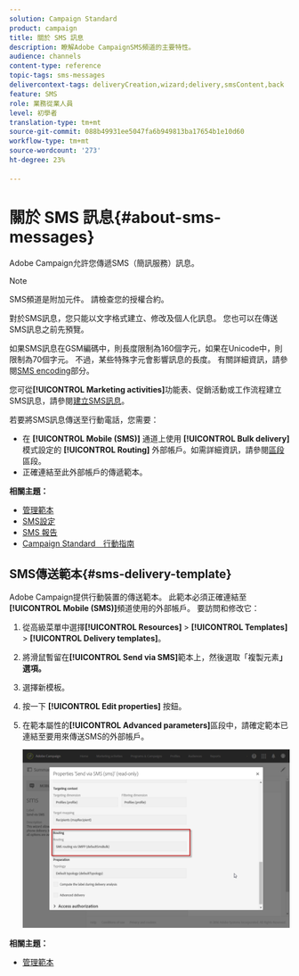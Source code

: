 ```yaml
---
solution: Campaign Standard
product: campaign
title: 關於 SMS 訊息
description: 瞭解Adobe CampaignSMS頻道的主要特性。
audience: channels
content-type: reference
topic-tags: sms-messages
delivercontext-tags: deliveryCreation,wizard;delivery,smsContent,back
feature: SMS
role: 業務從業人員
level: 初學者
translation-type: tm+mt
source-git-commit: 088b49931ee5047fa6b949813ba17654b1e10d60
workflow-type: tm+mt
source-wordcount: '273'
ht-degree: 23%

---
```



# 關於 SMS 訊息{#about-sms-messages}

Adobe Campaign允許您傳遞SMS（簡訊服務）訊息。

>[!NOTE]
>
>SMS頻道是附加元件。 請檢查您的授權合約。

對於SMS訊息，您只能以文字格式建立、修改及個人化訊息。 您也可以在傳送SMS訊息之前先預覽。

如果SMS訊息在GSM編碼中，則長度限制為160個字元，如果在Unicode中，則限制為70個字元。 不過，某些特殊字元會影響訊息的長度。 有關詳細資訊，請參閱[SMS encoding](../../administration/using/configuring-sms-channel.md#sms-encoding--length-and-transliteration)部分。

您可從&#x200B;**[!UICONTROL Marketing activities]**&#x200B;功能表、促銷活動或工作流程建立SMS訊息，請參閱[建立SMS訊息](../../channels/using/creating-an-sms-message.md)。

若要將SMS訊息傳送至行動電話，您需要：

* 在 **[!UICONTROL Mobile (SMS)]** 通道上使用 **[!UICONTROL Bulk delivery]** 模式設定的 **[!UICONTROL Routing]** 外部帳戶。如需詳細資訊，請參閱[區段](../../administration/using/configuring-sms-channel.md#defining-an-sms-routing)區段。
* 正確連結至此外部帳戶的傳遞範本。

**相關主題：**

* [管理範本](../../start/using/marketing-activity-templates.md)
* [SMS設定](../../administration/using/configuring-sms-channel.md#defining-an-sms-routing)
* [SMS 報告](../../reporting/using/sms-report.md)
* [Campaign Standard　行動指南](https://helpx.adobe.com/tw/campaign/kb/acs-mobile.html)

## SMS傳送範本{#sms-delivery-template}

Adobe Campaign提供行動裝置的傳送範本。 此範本必須正確連結至&#x200B;**[!UICONTROL Mobile (SMS)]**&#x200B;頻道使用的外部帳戶。 要訪問和修改它：

1. 從高級菜單中選擇&#x200B;**[!UICONTROL Resources]** > **[!UICONTROL Templates]** > **[!UICONTROL Delivery templates]**。
1. 將滑鼠暫留在&#x200B;**[!UICONTROL Send via SMS]**&#x200B;範本上，然後選取「複製元素&#x200B;**」選項。**
1. 選擇新模板。
1. 按一下 **[!UICONTROL Edit properties]** 按鈕。
1. 在範本屬性的&#x200B;**[!UICONTROL Advanced parameters]**&#x200B;區段中，請確定範本已連結至要用來傳送SMS的外部帳戶。

   ![](assets/sms_template.png)

**相關主題：**

* [管理範本](../../start/using/marketing-activity-templates.md)
